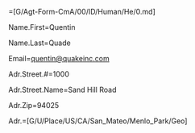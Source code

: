 =[G/Agt-Form-CmA/00/ID/Human/He/0.md]

Name.First=Quentin

Name.Last=Quade

Email=quentin@quakeinc.com
 
Adr.Street.#=1000

Adr.Street.Name=Sand Hill Road

Adr.Zip=94025

Adr.=[G/U/Place/US/CA/San_Mateo/Menlo_Park/Geo]
